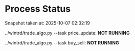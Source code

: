 # Process Status

Snapshot taken at: 2025-10-07 02:32:19

../wintrd/trade_algo.py --task price_update: **NOT RUNNING**

../wintrd/trade_algo.py --task buy_sell: **NOT RUNNING**

